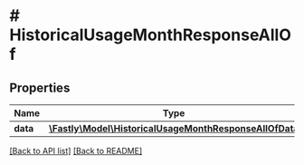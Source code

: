 # # HistoricalUsageMonthResponseAllOf

## Properties

Name | Type | Description | Notes
------------ | ------------- | ------------- | -------------
**data** | [**\Fastly\Model\HistoricalUsageMonthResponseAllOfData**](HistoricalUsageMonthResponseAllOfData.md) |  | [optional]

[[Back to API list]](../../README.md#endpoints) [[Back to README]](../../README.md)
